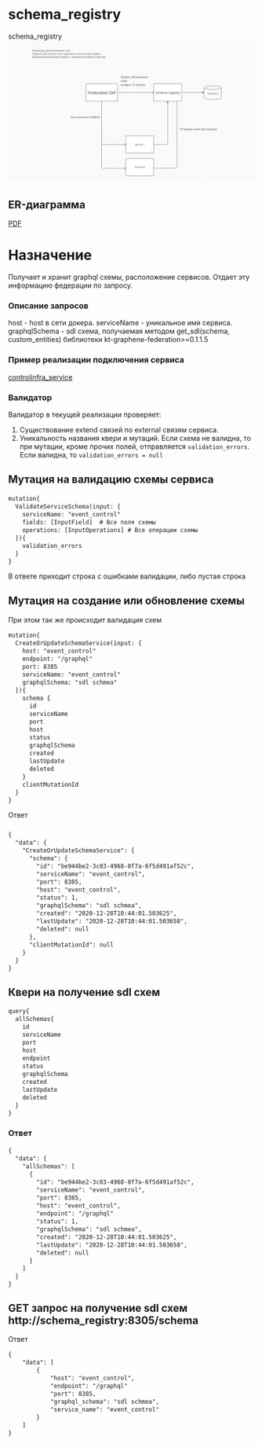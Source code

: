 # schema_registry
schema_registry
![Alt text](docs/Schema.png)
## ER-диаграмма
[PDF](./docs/erd.pdf)
# Назначение
Получает и хранит graphql схемы, расположение сервисов. Отдает эту информацию федерации по запросу.
### Описание запросов
host - host в сети докера.
serviceName - уникальное имя сервиса.
graphqlSchema - sdl схема, получаемая методом get_sdl(schema, custom_entities) библиотеки kt-graphene-federation>=0.1.1.5 
### Пример реализации подключения сервиса
[controlinfra_service](http://git.int.kronshtadt.ru/center_m/services/infrastructure_services/controlinfra_service/-/blob/devel/controlinfra/utils/federation_registration.py)

### Валидатор
Валидатор в текущей реализации проверяет:
1) Существование extend связей по external связям сервиса.
2) Уникальность названия квери и мутаций.
Если схема не валидна, то при мутации, кроме прочих полей, отправляется `validation_errors`.
Если валидна, то  `validation_errors = null`


## Мутация на валидацию схемы сервиса
```
mutation{
  ValidateServiceSchema(input: {
    serviceName: "event_control"
    fields: [InputField]  # Все поля схемы
    operations: [InputOperations] # Все операции схемы
  }){
    validation_errors
  }
}
```
В ответе приходит строка с ошибками валидации, либо пустая строка
## Мутация на создание или обновление схемы
При этом так же происходит валидация схем
```
mutation{
  CreateOrUpdateSchemaService(input: {
    host: "event_control"
    endpoint: "/graphql"
    port: 8385
    serviceName: "event_control"
    graphqlSchema: "sdl schmea"
  }){
    schema {
      id
      serviceName
      port
      host
      status
      graphqlSchema
      created
      lastUpdate
      deleted
    }
    clientMutationId
  }
}
```
Ответ
###
```
{
  "data": {
    "CreateOrUpdateSchemaService": {
      "schema": {
        "id": "be944be2-3c03-4968-8f7a-6f5d491af52c",
        "serviceName": "event_control",
        "port": 8385,
        "host": "event_control",
        "status": 1,
        "graphqlSchema": "sdl schmea",
        "created": "2020-12-28T10:44:01.503625",
        "lastUpdate": "2020-12-28T10:44:01.503658",
        "deleted": null
      },
      "clientMutationId": null
    }
  }
}
```
## Квери на получение sdl схем
```
query{
  allSchemas{
    id
    serviceName
    port
    host
    endpoint
    status
    graphqlSchema
    created
    lastUpdate
    deleted
  }
}
```
### Ответ
```
{
  "data": {
    "allSchemas": [
      {
        "id": "be944be2-3c03-4968-8f7a-6f5d491af52c",
        "serviceName": "event_control",
        "port": 8385,
        "host": "event_control",
        "endpoint": "/graphql"
        "status": 1,
        "graphqlSchema": "sdl schmea",
        "created": "2020-12-28T10:44:01.503625",
        "lastUpdate": "2020-12-28T10:44:01.503658",
        "deleted": null
      }
    ]
  }
}
```
## GET запрос на получение sdl схем http://schema_registry:8305/schema
Ответ
```
{
    "data": [
        {
            "host": "event_control",
            "endpoint": "/graphql"
            "port": 8385,
            "graphql_schema": "sdl schmea",
            "service_name": "event_control"
        }
    ]
}
```